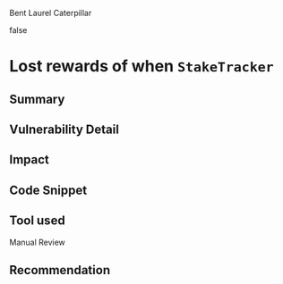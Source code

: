 Bent Laurel Caterpillar

false

# Lost rewards of when `StakeTracker`
## Summary

## Vulnerability Detail

## Impact

## Code Snippet

## Tool used

Manual Review

## Recommendation
